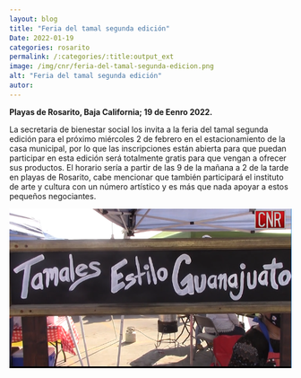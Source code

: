 ```yaml
---
layout: blog
title: "Feria del tamal segunda edición"
Date: 2022-01-19
categories: rosarito
permalink: /:categories/:title:output_ext
image: /img/cnr/feria-del-tamal-segunda-edicion.png
alt: "Feria del tamal segunda edición"
autor:
---
```


**Playas de Rosarito, Baja California; 19 de Eenro 2022.** 

La secretaria de bienestar social los invita a la feria del tamal segunda edición para el próximo miércoles 2 de febrero en el estacionamiento de la casa municipal, por lo que las inscripciones están abierta para que puedan participar en esta edición será totalmente gratis para que vengan a ofrecer sus productos. El horario sería a partir de las 9 de la mañana a 2 de la tarde en playas de Rosarito, cabe mencionar que también participará el instituto de arte y cultura con un número artístico y es más que nada apoyar a estos pequeños negociantes.

<div id="carouselExampleSlidesOnly" class="carousel slide" data-ride="carousel">
  <div class="carousel-inner">
    <div class="carousel-item active">
       <img class="d-block w-100" src="/img/cnr/feria-del-tamal-segunda-edicion.png" loading="lazy"  alt="Feria del tamal segunda edición">
    </div>
  </div>
</div>